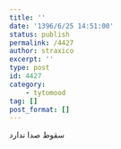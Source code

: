 ```yaml
---
title: ''
date: '1396/6/25 14:51:00'
status: publish
permalink: /4427
author: straxico
excerpt: ''
type: post
id: 4427
category:
    - tytomood
tag: []
post_format: []
---
```

سقوط صدا ندارد